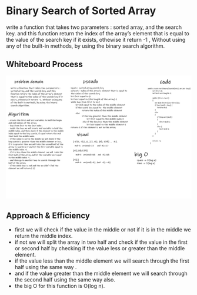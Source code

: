 # Binary Search of Sorted Array
write a function that takes two parameters : sorted array, and the search key. and this function return the index of the array’s element that is equal to the value of the search key if it exists, othewise it return -1 , Without using any of the built-in methods, by using the binary search algorithm.

## Whiteboard Process
 ![array-binary-search](array-binary-search.png)

## Approach & Efficiency  

- first we will check if the value in the middle or not if it is in the middle we return the middle index.
- if not we will split the array in two half and check if the value in the first or second half by checking if the value less or greater than the middle element.
- if the value less than the middle element we will search through the first half using the same way .
- and if the value greater than the middle element we will search through the second half using the same way also.
- the big O for this function is O(log n).


